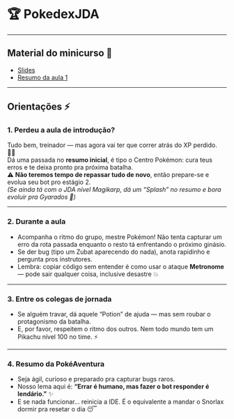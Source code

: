 [slides]: https://www.canva.com/design/DAG2VyxGyNU/4ZjURaIBXrrobF3RW0hNqQ/view?utm_content=DAG2VyxGyNU&utm_campaign=designshare&utm_medium=link2&utm_source=uniquelinks&utlId=hdeed28bbf5 "Canva"
[tutorial]: https://docs.google.com/document/d/1ClhS7I11RUGGhpUfvLGt0Waxb68bhQv9Jc8yWT4OzKo/edit?usp=sharing "Google Docs"
# 🏆 PokedexJDA

---

## Material do minicurso 📖

- [Slides](slides)
- [Resumo da aula 1](tutorial)

---

## Orientações ⚡ 

### 1. Perdeu a aula de introdução?  
Tudo bem, treinador — mas agora vai ter que correr atrás do XP perdido. 🏃‍♂️  
Dá uma passada no **resumo inicial**, é tipo o Centro Pokémon: cura teus erros e te deixa pronto pra próxima batalha.  
⚠️ **Não teremos tempo de repassar tudo de novo**, então prepare-se e evolua seu bot pro estágio 2.  
*(Se ainda tá com o JDA nível Magikarp, dá um “Splash” no resumo e bora evoluir pra Gyarados 🐉)*

---

### 2. Durante a aula  
- Acompanha o ritmo do grupo, mestre Pokémon! Não tenta capturar um erro da rota passada enquanto o resto tá enfrentando o próximo ginásio.  
- Se der bug (tipo um Zubat aparecendo do nada), anota rapidinho e pergunta pros instrutores.  
- Lembra: copiar código sem entender é como usar o ataque **Metronome** — pode sair qualquer coisa, inclusive desastre 💥  

---

### 3. Entre os colegas de jornada  
- Se alguém travar, dá aquele “Potion” de ajuda — mas sem roubar o protagonismo da batalha.
- E, por favor, respeitem o ritmo dos outros. Nem todo mundo tem um Pikachu nível 100 no time. ⚡  

---

### 4. Resumo da PokéAventura  
- Seja ágil, curioso e preparado pra capturar bugs raros.  
- Nosso lema aqui é: **“Errar é humano, mas fazer o bot responder é lendário.”** ✨  
- E se nada funcionar... reinicia a IDE. É o equivalente a mandar o Snorlax dormir pra resetar o dia 😴  
